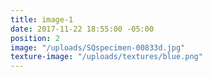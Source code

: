 ```yaml
---
title: image-1
date: 2017-11-22 18:55:00 -05:00
position: 2
image: "/uploads/SQspecimen-00833d.jpg"
texture-image: "/uploads/textures/blue.png"
---
```


